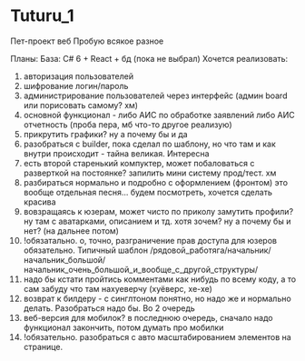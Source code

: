# Tuturu_1
Пет-проект веб
Пробую всякое разное

Планы:
База: C# 6 + React + бд (пока не выбрал)
Хочется реализовать:
1) авторизация пользователей
2) шифрование логин/пароль
3) администрирование пользователей через интерфейс (админ board или порисовать самому? хм)
4) основной функционал - либо АИС по обработке заявлений либо АИС отчетность (проба пера, мб что-то другое реализую)
5) прикрутить графики? ну а почему бы и да
6) разобраться с builder, пока сделал по шаблону, но что там и как внутри происходит - тайна великая. Интересна
7) есть второй старенький компуктер, может побаловаться с разверткой на постоянке? запилить мини систему прод/тест. хм
8) разбираться нормально и подробно с оформлением (фронтом) это вообще отдельная песня... будем посмотреть, хочется сделать красива
9) вовзращаясь к юзерам, может чисто по приколу замутить профили? ну там с аватарками, описанием и тд. хотя зочем? ну а почему бы и нет? (на дальнее потом)
10) !обязатально. о, точно, разграничение прав доступа для юзеров обязательно. Типичный шаблон /рядовой_работяга/начальник/начальник_большой/начальник_очень_большой_и_вообще_с_другой_структуры/
11) надо бы кстати пройтись комментами как нибудь по всему коду, а то сам забуду что там нахуеверчу (хуёверс, хе-хе)
12) возврат к билдеру - с синглтоном понятно, но надо же и нормально делать. Разобраться надо бы. Во 2 очередь
13) веб-версия для мобилок? в последнюю очередь, сначало надо функционал закончить, потом думать про мобилки
14) !обязательно. разобраться с авто масштабированием элементов на странице. 
